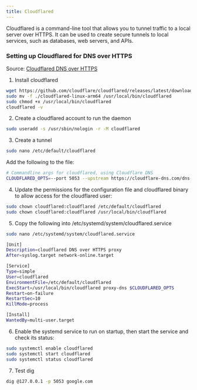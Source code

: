 ```yaml
---
title: Cloudflared
---
```


Cloudflared is a command-line tool that allows you to tunnel traffic to a local server over HTTPS. It can be used to create secure tunnels to local services, such as databases, web servers, and APIs.


### Setting up Cloudflared for DNS over HTTPS

Source: [Cloudflared DNS over HTTPS](https://developers.cloudflare.com/cloudflare-one/connections/connect-apps/install-and-setup/tunnel-guide/)

1. Install cloudflared
```bash
wget https://github.com/cloudflare/cloudflared/releases/latest/download/cloudflared-linux-arm64
sudo mv -f ./cloudflared-linux-arm64 /usr/local/bin/cloudflared
sudo chmod +x /usr/local/bin/cloudflared
cloudflared -v
```

2. Create a cloudflared account to run the daemon
```bash
sudo useradd -s /usr/sbin/nologin -r -M cloudflared
```

3. Create a tunnel
```bash
sudo nano /etc/default/cloudflared
```

Add the following to the file:
```bash
# Commandline args for cloudflared, using Cloudflare DNS
CLOUDFLARED_OPTS=--port 5053 --upstream https://cloudflare-dns.com/dns-query
```

4. Update the permissions for the configuration file and cloudflared binary to allow access for the cloudflared user:

```bash
sudo chown cloudflared:cloudflared /etc/default/cloudflared
sudo chown cloudflared:cloudflared /usr/local/bin/cloudflared
```

5. Copy the following into /etc/systemd/system/cloudflared.service

```bash
sudo nano /etc/systemd/system/cloudflared.service
```
```bash
[Unit]
Description=cloudflared DNS over HTTPS proxy
After=syslog.target network-online.target

[Service]
Type=simple
User=cloudflared
EnvironmentFile=/etc/default/cloudflared
ExecStart=/usr/local/bin/cloudflared proxy-dns $CLOUDFLARED_OPTS
Restart=on-failure
RestartSec=10
KillMode=process

[Install]
WantedBy=multi-user.target
```

6. Enable the systemd service to run on startup, then start the service and check its status:

```bash
sudo systemctl enable cloudflared
sudo systemctl start cloudflared
sudo systemctl status cloudflared
```

7. Test dig

```bash
dig @127.0.0.1 -p 5053 google.com
```
